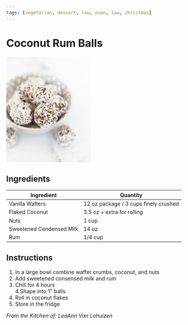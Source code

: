 ```yaml
---
tags: [vegetarian, dessert, low, oven, low, christmas]
---
```


# Coconut Rum Balls

![Recipe Image](../../public/assets/coconut_rum_balls.jpg)

## Ingredients

| Ingredient | Quantity |
|------------|----------|
| Vanilla Wafters | 12 oz package / 3 cups finely crushed  |
| Flaked Coconut | 3.5 oz  + extra for rolling|
| Nuts | 1 cup   |
|Sweetened Condensed Milk | 14 oz|
|Rum | 1/4 cup|

## Instructions

1. In a large bowl combine waffer crumbs, coconut, and nuts<br>
2. Add sweetened consensed milk and rum<br>
3. Chill for 4 hours<br>
4.Shape into 1" balls<br>
5. Roll in coconut flakes<br>
6. Store in the fridge<br>


*From the Kitchen of: LeaAnn Van Lohuizen*



